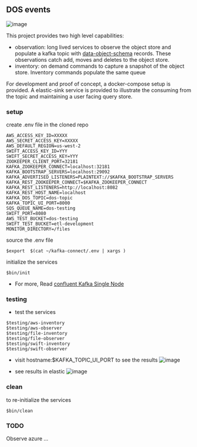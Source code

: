 
## DOS events

![image](https://user-images.githubusercontent.com/47808/32138741-268ef8ba-bbed-11e7-97dd-af7108d6b477.png)


This project provides two high level capabilities:
* observation: long lived services to observe the object store and populate a kafka topic with [data-object-schema](https://github.com/ga4gh/data-object-schemas/blob/master/proto/data_objects.proto) records. These observations catch add, moves and deletes to the object store.
* inventory: on demand commands to capture a snapshot of the object store.  Inventory commands populate the same queue

For development and proof of concept, a docker-compose setup is provided.
A elastic-sink service is provided to illustrate the consuming from the topic and maintaining a user facing query store.


### setup
  create .env file in the cloned repo
  ```
  AWS_ACCESS_KEY_ID=XXXXX
  AWS_SECRET_ACCESS_KEY=XXXXX
  AWS_DEFAULT_REGION=us-west-2
  SWIFT_ACCESS_KEY_ID=YYY
  SWIFT_SECRET_ACCESS_KEY=YYY
  ZOOKEEPER_CLIENT_PORT=32181
  KAFKA_ZOOKEEPER_CONNECT=localhost:32181
  KAFKA_BOOTSTRAP_SERVERS=localhost:29092
  KAFKA_ADVERTISED_LISTENERS=PLAINTEXT://$KAFKA_BOOTSTRAP_SERVERS
  KAFKA_REST_ZOOKEEPER_CONNECT=$KAFKA_ZOOKEEPER_CONNECT
  KAFKA_REST_LISTENERS=http://localhost:8082
  KAFKA_REST_HOST_NAME=localhost
  KAFKA_DOS_TOPIC=dos-topic
  KAFKA_TOPIC_UI_PORT=8000
  SQS_QUEUE_NAME=dos-testing
  SWIFT_PORT=8080
  AWS_TEST_BUCKET=dos-testing
  SWIFT_TEST_BUCKET=etl-development
  MONITOR_DIRECTORY=/files
  ```

  source the .env file
  ```
  $export  $(cat ~/kafka-connect/.env | xargs )
  ```

  initialize the services
  ```
  $bin/init
  ```
  * For more, Read [confluent Kafka Single Node](https://docs.confluent.io/current/cp-docker-images/docs/quickstart.html#getting-started-with-docker-compose
  )

### testing
  * test the services
  ```
  $testing/aws-inventory
  $testing/aws-observer
  $testing/file-inventory
  $testing/file-observer
  $testing/swift-inventory
  $testing/swift-observer
  ```
  * visit hostname:$KAFKA_TOPIC_UI_PORT to see the results
  ![image](https://user-images.githubusercontent.com/47808/32018643-62b37840-b97f-11e7-9203-0e1c7f41a0be.png)

  * see results in elastic
  ![image](https://user-images.githubusercontent.com/47808/32027500-3787c350-b99e-11e7-8da2-77e38509af33.png)



### clean
  to re-initialize the services
  ```
  $bin/clean
  ```

### TODO
  Observe azure ... 
